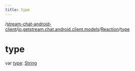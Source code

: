 ```yaml
---
title: type
---
```

/[stream-chat-android-client](../../index.md)/[io.getstream.chat.android.client.models](../index.md)/[Reaction](index.md)/[type](type.md)  
  
  
  
# type  
var [type](type.md): [String](https://kotlinlang.org/api/latest/jvm/stdlib/kotlin/-string/index.html)
